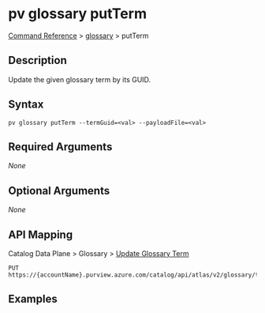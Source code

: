 # pv glossary putTerm
[Command Reference](../../../README.md#command-reference) > [glossary](./main.md) > putTerm

## Description
Update the given glossary term by its GUID.

## Syntax
```
pv glossary putTerm --termGuid=<val> --payloadFile=<val>
```

## Required Arguments
*None*

## Optional Arguments
*None*

## API Mapping
Catalog Data Plane > Glossary > [Update Glossary Term](https://docs.microsoft.com/en-us/rest/api/purview/catalogdataplane/glossary/update-glossary-term)
```
PUT https://{accountName}.purview.azure.com/catalog/api/atlas/v2/glossary/term/{termGuid}
```

## Examples
```powershell

```